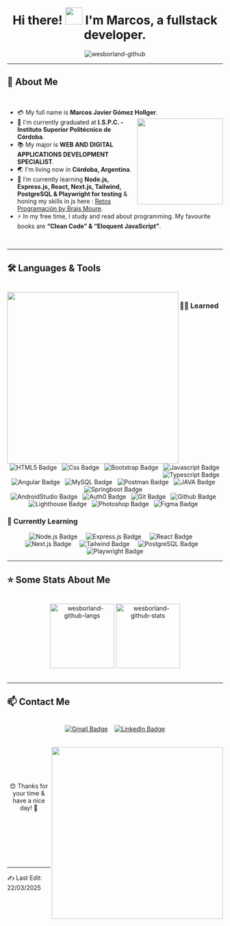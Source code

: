 
<div id="header" align="center">
<h1> Hi there! <img src="https://raw.githubusercontent.com/nixin72/nixin72/master/wave.gif" width="40px" /> I'm Marcos, a fullstack developer.</h1>
<img src="https://komarev.com/ghpvc/?username=wesborland-github&label=Profile%20views&color=0e75b6&style=flat" alt="wesborland-github" ></img>
<br>

</div>

---

## 📝 About Me

<br>

- :credit_card: My full name is **Marcos Javier Gómez Hollger**. <img src="https://media.giphy.com/media/nrxsKSeEuBUnAZKXQj/giphy.gif" width="200" align="right"></img>
- :school: I'm currently graduated at **I.S.P.C. - Instituto Superior Politécnico de Córdoba**.
- :books: My major is **WEB AND DIGITAL APPLICATIONS DEVELOPMENT SPECIALIST**.
- :earth_asia: I'm living now in **Córdoba, Argentina**.
- :seedling: I’m currently learning **Node.js, Express.js, React, Next.js, Tailwind, PostgreSQL & Playwright for testing** & honing my skills in js here : [Retos Programación by Brais Moure](https://github.com/wesborland-github/roadmap-retos-programacion).
- :zap: In my free time, I study and read about programming. My favourite books are **“Clean Code” & “Eloquent JavaScript”**.

<br>

---

## 🛠️ Languages & Tools

<br>

<img src="https://media.giphy.com/media/xUA7bdpLxQhsSQdyog/giphy.gif" width="400" align= "left"/>

### 👨‍🎓 Learned 

<div align="right">
<img src="https://img.shields.io/badge/html5-E34F26?style=for-the-badge&logo=HTML5&logoColor=white" alt="HTML5 Badge"/> &nbsp;
<img src="https://img.shields.io/badge/CSS-black?style=for-the-badge&logo=CSS3&logoColor=red" alt="Css Badge"/> &nbsp;
<img src="https://img.shields.io/badge/Bootstrap-563D7C?style=for-the-badge&logo=bootstrap&logoColor=white" alt="Bootstrap Badge"/> &nbsp;
<img src="https://img.shields.io/badge/Javascript-F7DF1E?style=for-the-badge&logo=javascript&logoColor=black" alt="Javascript Badge"/> &nbsp;
<img src="https://img.shields.io/badge/typescript-3178C6?style=for-the-badge&logo=TypeScript&logoColor=white" alt="Typescript Badge"/> &nbsp;
</div>

<div align="center">
<img src="https://img.shields.io/badge/Angular-DD0031?style=for-the-badge&logo=angular&logoColor=white" alt="Angular Badge"/> &nbsp;
<img src="https://img.shields.io/badge/MySQL-blue?style=for-the-badge&logo=MySQL&logoColor=FFF" alt="MySQL Badge"/> &nbsp;
<img src="https://img.shields.io/badge/Postman-FF6C37?style=for-the-badge&logo=postman&logoColor=white" alt="Postman Badge"/> &nbsp;
<img src="https://img.shields.io/badge/java-FF160B?style=for-the-badge" alt="JAVA Badge"/> &nbsp;
<img src="https://img.shields.io/badge/Springboot-6DB33F?style=for-the-badge&logo=springboot&logoColor=black" alt="Springboot Badge"/> &nbsp;
</div>

<div align="center">
<img src="https://img.shields.io/badge/androidstudio-3DDC84?style=for-the-badge&logo=androidstudio&logoColor=white" alt="AndroidStudio Badge"/> &nbsp;
<img src="https://img.shields.io/badge/Auth0-black?style=for-the-badge&logo=auth0&logoColor=white" alt="Auth0 Badge"/> &nbsp;
<img src="https://img.shields.io/badge/Git-F05032?style=for-the-badge&logo=git&logoColor=white" alt="Git Badge"/> &nbsp;
<img src="https://img.shields.io/badge/GitHub-181717?style=for-the-badge&logo=github&logoColor=white" alt="Github Badge"/> &nbsp;
</div>

<div align="center">
<img src="https://img.shields.io/badge/lighthouse-F44B21?style=for-the-badge&logo=lighthouse&logoColor=white" alt="Lighthouse Badge"/> &nbsp;
<img src="https://img.shields.io/badge/adobephotoshop-31A8FF?style=for-the-badge&logo=adobephotoshop&logoColor=white" alt="Photoshop Badge"/> &nbsp;
<img src="https://img.shields.io/badge/figma-F24E1E?style=for-the-badge&logo=figma&logoColor=white" alt="Figma Badge"/> &nbsp;
</div>

### 📖 Currently Learning

<div align="center">  
<img src="https://img.shields.io/badge/node.js-339933?style=for-the-badge&logo=node.js&logoColor=white" alt="Node.js Badge"/> &nbsp;&nbsp;&nbsp;
<img src="https://img.shields.io/badge/Express%20js-000000?style=for-the-badge&logo=express&logoColor=white" alt="Express.js Badge"/> &nbsp;&nbsp;&nbsp;
<img src="https://img.shields.io/badge/React-61DAFB?style=for-the-badge&logo=react&logoColor=black" alt="React Badge"/> &nbsp;&nbsp; &nbsp;
<img src="https://img.shields.io/badge/next.js-000000?style=for-the-badge&logo=next.js&logoColor=white" alt="Next.js Badge"/> &nbsp;&nbsp;&nbsp;
<img src="https://img.shields.io/badge/tailwind-06B6D4?style=for-the-badge&logo=tailwindCSS&logoColor=white" alt="Tailwind Badge"/> &nbsp;&nbsp;&nbsp;
<img src="https://img.shields.io/badge/PostgreSQL-316192?style=for-the-badge&logo=postgresql&logoColor=white" alt="PostgreSQL Badge"/> &nbsp;&nbsp;&nbsp;
<img src="https://img.shields.io/badge/playwright-black?style=for-the-badge&logo=playwright&logoColor=2EAD33" alt="Playwright Badge"/>
</div>

---

## ⭐ Some Stats About Me

<br>

<div align="center">
<img src="https://github-readme-stats.vercel.app/api/top-langs/?username=wesborland-github&layout=compact&show_icon=true&theme=algolia" alt="wesborland-github-langs" height="150em"/>
<img src="https://github-readme-stats.vercel.app/api/?username=wesborland-github&layout=compact&show_icon=true&theme=algolia" alt="wesborland-github-stats" height="150em"/>
</div>
<br>


---

## 📫 Contact Me

<br>

<div id="badges" align="center" >
  <a href="mailto:marcosjaviergomezh@gmail.com">
    <img src="https://img.shields.io/badge/gmail-EA4335?style=for-the-badge&logo=gmail&logoColor=white" alt="Gmail Badge"/></a>&nbsp;&nbsp;&nbsp;
  <a href="https://www.linkedin.com/in/marcos-j-gomez/">
    <img src="https://img.shields.io/badge/LinkedIn-0A66C2?style=for-the-badge&logo=linkedin&logoColor=white" alt="LinkedIn Badge"/>
  </a>
</div>

<br>
<br>

  <img src="https://media.giphy.com/media/xsE65jaPsUKUo/giphy.gif" width="400" align="right"/>

<br>
<br>
<br>
<br>

<div align="center">


😍
Thanks for your time & have a nice day! 
🥰

  
</div>

<br>
<br>
<br>
<br>
<br>
<br>

---

<div align="left">
✍️ Last Edit: 22/03/2025
</div>
